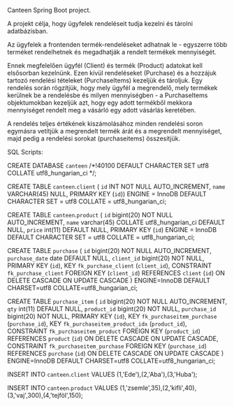 Canteen Spring Boot project.

A projekt célja, hogy ügyfelek rendeléseit tudja kezelni és tárolni adatbázisban.

Az ügyfelek a frontenden termék-rendeléseket adhatnak le - egyszerre több terméket rendelhetnek és megadhatják a rendelt termékek mennyiségét.

Ennek megfelelően ügyfél (Client) és termék (Product) adatokat kell elsősorban kezelnünk. Ezen kívül rendeléseket (Purchase) és a hozzájuk tartozó rendelési tételeket (PurchaseItems) kezeljük és tároljuk. Egy rendelés során rögzítjük, hogy mely ügyfél a megrendelő, mely termékek kerülnek be a rendelésbe és milyen mennyiségben - a PurchaseItems objektumokban kezeljük azt, hogy egy adott termékből mekkora mennyiséget rendelt meg a vásárló egy adott vásárlás keretében.

A rendelés teljes értékének kiszámolásához minden rendelési soron egymásra vetítjük a megrendelt termék árát és a megrendelt mennyiséget, majd pedig a rendelési sorokat (purchaseitems) összesítjük.

SQL Scripts: 

CREATE DATABASE `canteen` /*!40100 DEFAULT CHARACTER SET utf8 COLLATE utf8_hungarian_ci */;

CREATE TABLE `canteen`.`client` (
  `id` INT NOT NULL AUTO_INCREMENT,
  `name` VARCHAR(45) NULL,
  PRIMARY KEY (`id`))
ENGINE = InnoDB
DEFAULT CHARACTER SET = utf8
COLLATE = utf8_hungarian_ci;

CREATE TABLE `canteen`.`product` (
  `id` bigint(20) NOT NULL AUTO_INCREMENT,
  `name` varchar(45) COLLATE utf8_hungarian_ci DEFAULT NULL,
  `price` int(11) DEFAULT NULL,
  PRIMARY KEY (`id`)
ENGINE = InnoDB
DEFAULT CHARACTER SET = utf8
COLLATE = utf8_hungarian_ci;

CREATE TABLE `purchase` (
  `id` bigint(20) NOT NULL AUTO_INCREMENT,
  `purchase_date` date DEFAULT NULL,
  `client_id` bigint(20) NOT NULL,
  PRIMARY KEY (`id`),
  KEY `fk_purchase_client` (`client_id`),
  CONSTRAINT `fk_purchase_client` FOREIGN KEY (`client_id`) REFERENCES `client` (`id`) ON DELETE CASCADE ON UPDATE CASCADE
) ENGINE=InnoDB DEFAULT CHARSET=utf8 COLLATE=utf8_hungarian_ci;

CREATE TABLE `purchase_item` (
  `id` bigint(20) NOT NULL AUTO_INCREMENT,
  `qty` int(11) DEFAULT NULL,
  `product_id` bigint(20) NOT NULL,
  `purchase_id` bigint(20) NOT NULL,
  PRIMARY KEY (`id`),
  KEY `fk_purchaseitem_purchase` (`purchase_id`),
  KEY `fk_purchaseitem_product_idx` (`product_id`),
  CONSTRAINT `fk_purchaseitem_product` FOREIGN KEY (`product_id`) REFERENCES `product` (`id`) ON DELETE CASCADE ON UPDATE CASCADE,
  CONSTRAINT `fk_purchaseitem_purchase` FOREIGN KEY (`purchase_id`) REFERENCES `purchase` (`id`) ON DELETE CASCADE ON UPDATE CASCADE
) ENGINE=InnoDB DEFAULT CHARSET=utf8 COLLATE=utf8_hungarian_ci;

INSERT INTO `canteen`.`client` VALUES (1,'Ede'),(2,'Aba'),(3,'Huba');

INSERT INTO `canteen`.`product` VALUES (1,'zsemle',35),(2,'kifli',40),(3,'vaj',300),(4,'tejföl',150);



